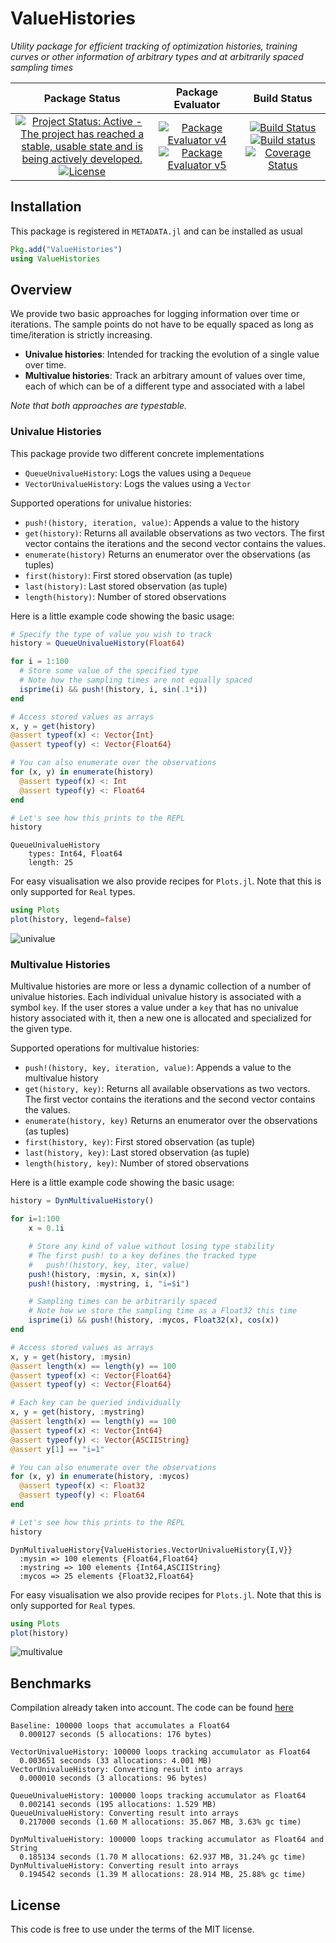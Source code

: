 # ValueHistories

*Utility package for efficient tracking of optimization histories,
training curves or other information of arbitrary types and at
arbitrarily spaced sampling times*

| **Package Status** | **Package Evaluator** | **Build Status**  |
|:------------------:|:---------------------:|:-----------------:|
| [![Project Status: Active - The project has reached a stable, usable state and is being actively developed.](http://www.repostatus.org/badges/latest/active.svg)](http://www.repostatus.org/#active) [![License](http://img.shields.io/badge/license-MIT-brightgreen.svg?style=flat)](LICENSE.md) | [![Package Evaluator v4](http://pkg.julialang.org/badges/ValueHistories_0.4.svg)](http://pkg.julialang.org/?pkg=ValueHistories&ver=0.4) [![Package Evaluator v5](http://pkg.julialang.org/badges/ValueHistories_0.5.svg)](http://pkg.julialang.org/?pkg=ValueHistories&ver=0.5) | [![Build Status](https://travis-ci.org/JuliaML/ValueHistories.jl.svg?branch=master)](https://travis-ci.org/JuliaML/ValueHistories.jl) [![Build status](https://ci.appveyor.com/api/projects/status/8v1n9hqfnn5jslyn/branch/master?svg=true)](https://ci.appveyor.com/project/Evizero/valuehistories-jl/branch/master) [![Coverage Status](https://coveralls.io/repos/github/JuliaML/ValueHistories.jl/badge.svg?branch=master)](https://coveralls.io/github/JuliaML/ValueHistories.jl?branch=master) |

## Installation

This package is registered in `METADATA.jl` and can be installed as usual

```Julia
Pkg.add("ValueHistories")
using ValueHistories
```

## Overview

We provide two basic approaches for logging information over time
or iterations. The sample points do not have to be equally spaced as
long as time/iteration is strictly increasing.

- **Univalue histories**: Intended for tracking the evolution of
a single value over time.
- **Multivalue histories**: Track an arbitrary amount of values over
time, each of which can be of a different type and associated with
a label

*Note that both approaches are typestable.*

### Univalue Histories

This package provide two different concrete implementations

- `QueueUnivalueHistory`: Logs the values using a `Dequeue`
- `VectorUnivalueHistory`: Logs the values using a `Vector`

Supported operations for univalue histories:

- `push!(history, iteration, value)`: Appends a value to the history
- `get(history)`: Returns all available observations as two vectors. The first vector contains the iterations and the second vector contains the values.
- `enumerate(history)` Returns an enumerator over the observations (as tuples)
- `first(history)`: First stored observation (as tuple)
- `last(history)`: Last stored observation (as tuple)
- `length(history)`: Number of stored observations

Here is a little example code showing the basic usage:

```Julia
# Specify the type of value you wish to track
history = QueueUnivalueHistory(Float64)

for i = 1:100
  # Store some value of the specified type
  # Note how the sampling times are not equally spaced
  isprime(i) && push!(history, i, sin(.1*i))
end

# Access stored values as arrays
x, y = get(history)
@assert typeof(x) <: Vector{Int}
@assert typeof(y) <: Vector{Float64}

# You can also enumerate over the observations
for (x, y) in enumerate(history)
  @assert typeof(x) <: Int
  @assert typeof(y) <: Float64
end

# Let's see how this prints to the REPL
history
```

```
QueueUnivalueHistory
    types: Int64, Float64
    length: 25
```

For easy visualisation we also provide recipes for `Plots.jl`.
Note that this is only supported for `Real` types.

```Julia
using Plots
plot(history, legend=false)
```

![univalue](https://cloud.githubusercontent.com/assets/10854026/17511646/2eeae5d2-5e24-11e6-805c-527ebe60edd2.png)

### Multivalue Histories

Multivalue histories are more or less a dynamic collection of a number
of univalue histories. Each individual univalue history is associated
with a symbol `key`. If the user stores a value under a `key` that
has no univalue history associated with it, then a new one is allocated
and specialized for the given type.

Supported operations for multivalue histories:

- `push!(history, key, iteration, value)`: Appends a value to the multivalue history
- `get(history, key)`: Returns all available observations as two vectors. The first vector contains the iterations and the second vector contains the values.
- `enumerate(history, key)` Returns an enumerator over the observations (as tuples)
- `first(history, key)`: First stored observation (as tuple)
- `last(history, key)`: Last stored observation (as tuple)
- `length(history, key)`: Number of stored observations

Here is a little example code showing the basic usage:

```Julia
history = DynMultivalueHistory()

for i=1:100
    x = 0.1i

    # Store any kind of value without losing type stability
    # The first push! to a key defines the tracked type
    #   push!(history, key, iter, value)
    push!(history, :mysin, x, sin(x))
    push!(history, :mystring, i, "i=$i")

    # Sampling times can be arbitrarily spaced
    # Note how we store the sampling time as a Float32 this time
    isprime(i) && push!(history, :mycos, Float32(x), cos(x))
end

# Access stored values as arrays
x, y = get(history, :mysin)
@assert length(x) == length(y) == 100
@assert typeof(x) <: Vector{Float64}
@assert typeof(y) <: Vector{Float64}

# Each key can be queried individually
x, y = get(history, :mystring)
@assert length(x) == length(y) == 100
@assert typeof(x) <: Vector{Int64}
@assert typeof(y) <: Vector{ASCIIString}
@assert y[1] == "i=1"

# You can also enumerate over the observations
for (x, y) in enumerate(history, :mycos)
  @assert typeof(x) <: Float32
  @assert typeof(y) <: Float64
end

# Let's see how this prints to the REPL
history
```

```
DynMultivalueHistory{ValueHistories.VectorUnivalueHistory{I,V}}
  :mysin => 100 elements {Float64,Float64}
  :mystring => 100 elements {Int64,ASCIIString}
  :mycos => 25 elements {Float32,Float64}
```

For easy visualisation we also provide recipes for `Plots.jl`.
Note that this is only supported for `Real` types.

```Julia
using Plots
plot(history)
```

![multivalue](https://cloud.githubusercontent.com/assets/10854026/17512899/58461c20-5e2a-11e6-94d4-b4699c63ab1a.png)


## Benchmarks

Compilation already taken into account. The code can be found [here](https://github.com/Evizero/ValueHistories.jl/blob/master/test/bm_history.jl)

```
Baseline: 100000 loops that accumulates a Float64
  0.000127 seconds (5 allocations: 176 bytes)

VectorUnivalueHistory: 100000 loops tracking accumulator as Float64
  0.003651 seconds (33 allocations: 4.001 MB)
VectorUnivalueHistory: Converting result into arrays
  0.000010 seconds (3 allocations: 96 bytes)

QueueUnivalueHistory: 100000 loops tracking accumulator as Float64
  0.002141 seconds (195 allocations: 1.529 MB)
QueueUnivalueHistory: Converting result into arrays
  0.217000 seconds (1.60 M allocations: 35.067 MB, 3.63% gc time)

DynMultivalueHistory: 100000 loops tracking accumulator as Float64 and String
  0.185134 seconds (1.70 M allocations: 62.937 MB, 31.24% gc time)
DynMultivalueHistory: Converting result into arrays
  0.194542 seconds (1.39 M allocations: 28.914 MB, 25.88% gc time)
```

## License

This code is free to use under the terms of the MIT license.
